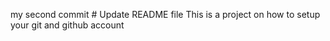 my second commit # Update README file This is a project on how to setup your git and github account

